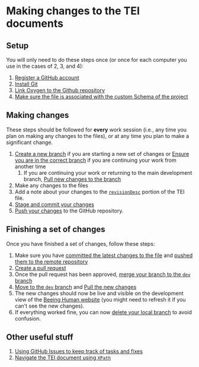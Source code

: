 # Making changes to the TEI documents

## Setup
You will only need to do these steps once (or once for each computer you use in the cases of 2, 3, and 4):

1. [Register a GitHub account](./01_register_github/01_register_github.md)
1. [Install Git](./02_Install_Git/02_install_git.md)
1. [Link Oxygen to the Github repository](./03_Link_Oxygen_Github/03_Link_Oxygen_Github.md)
1. [Make sure the file is associated with the custom Schema of the project](./04_Associate_Schema/04_Associate_Schema.md)

## Making changes
These steps should be followed for **every** work session (i.e., any time you plan on making any changes to the files), or at any time you plan to make a significant change.
1. [Create a new branch](./11_Create_branch/11_create_branch.md) if you are starting a new set of changes or [Ensure you are in the correct branch](./12_ensure_correct_branch/12_ensure_correct_branch.md) if you are continuing your work from another time
    1. If you are continuing your work or returning to the main development branch, [Pull new changes to the branch](./13_Pull_new_changes/13_pull_new_changes.md)
1. Make any changes to the files
1. Add a note about your changes to the [`revisionDesc`](https://htmlpreview.github.io/?https://raw.githubusercontent.com/NewcastleRSE/beeing-human-tei-data/dev/documentation/tei_beeing_human.html#encMetaChange) portion of the TEI file.
1. [Stage and commit your changes](./14_stage_commit/14_stage_commit.md)
1. [Push your changes](./15_Pushing_Changes/15_push_changes.md) to the GitHub repository.

## Finishing a set of changes
Once you have finished a set of changes, follow these steps:

1. Make sure you have [committed the latest changes to the file](./14_stage_commit/14_stage_commit.md) and [pushed them to the remote repository](./15_Pushing_Changes/15_push_changes.md)
2. [Create a pull request](./21_create_pull_request/21_create_pull_request.md)
3. Once the pull request has been approved, [merge your branch to the `dev` branch](./22_Merge_changes/22_merge_changes.md)
4. [Move to the `dev` branch](./12_ensure_correct_branch/12_ensure_correct_branch.md) and [Pull the new changes](./13_Pull_new_changes/13_pull_new_changes.md)
5. The new changes should now be live and visible on the development view of the [Beeing Human website](https://newcastlerse.github.io/beeing-human-web/content/literature) (you might need to refresh it if you can't see the new changes).
6. If everything worked fine, you can now [delete your local branch](./23_delete_local_branch/23_delete_local_branch.md) to avoid confusion.

## Other useful stuff
1. [Using GitHub Issues to keep track of tasks and fixes](./31_Github_issues/31_github_issues.md)
1. [Navigate the TEI document using `XPath`](./32_XPath_guide/32_xpath_guide.md)

